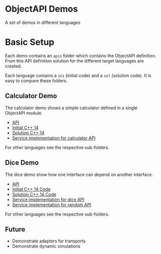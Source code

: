 # ObjectAPI Demos

A set of demos in different languages

# Basic Setup

Each demo contains an `apis` folder which contains the ObjectAPI definition. From this API definition solution for the different target languages are created.

Each language contains a `ini` (initial code) and a `sol` (solution code). It is easy to compare these folders.


## Calculator Demo

The calculator demo shows a simple calculator defined in a single ObjectAPI module.

* [API](calc/apis/calculator.oapi.yaml)
* [Initial C++ 14](calc/cpp14/ini/)
* [Solution C++ 14](calc/cpp14/sol)
* [Service implementation for calculator API](calc/cpp14/sol/apigear_calc/calculator.cpp)

For other languages see the respective sub-folders.

## Dice Demo

The dice demo show how one interface can depend on another interface.

* [API](dice/apis/calculator.oapi.yaml)
* [Initial C++ 14 Code](dice/cpp14/ini/)
* [Solution C++ 14 Code](dice/cpp14/sol)
* [Service implementation for dice API](dice/cpp14/sol/apigear_game/dice.cpp)
* [Service implementation for random API](dice/cpp14/sol/apigear_game/random.cpp)

For other languages see the respective sub-folders.

## Future

* Demonstrate adapters for transports
* Demonstrate dynamic simulations


